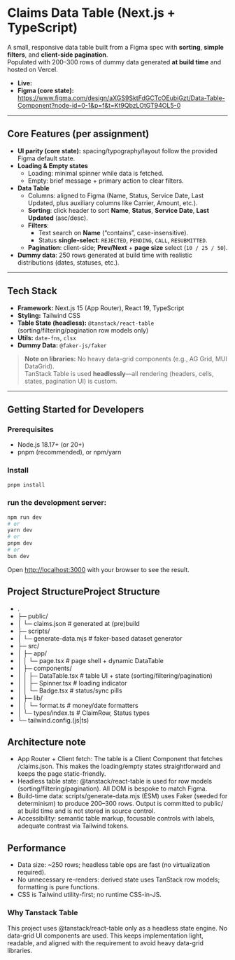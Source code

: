 # Claims Data Table (Next.js + TypeScript)

A small, responsive data table built from a Figma spec with **sorting**, **simple filters**, and **client-side pagination**.  
Populated with 200–300 rows of dummy data generated **at build time** and hosted on Vercel.

- **Live:** 
- **Figma (core state):** <https://www.figma.com/design/aXGS9SktFdGCTcOEubiGzt/Data-Table-Component?node-id=0-1&p=f&t=Kt9QbzLOtGT94OL5-0>

---

## Core Features (per assignment)

- **UI parity (core state):** spacing/typography/layout follow the provided Figma default state.
- **Loading & Empty states**
    - Loading: minimal spinner while data is fetched.
    - Empty: brief message + primary action to clear filters.
- **Data Table**
    - Columns: aligned to Figma (Name, Status, Service Date, Last Updated, plus auxiliary columns like Carrier, Amount, etc.).
    - **Sorting**: click header to sort **Name**, **Status**, **Service Date**, **Last Updated** (asc/desc).
    - **Filters**:
        - Text search on **Name** (“contains”, case-insensitive).
        - Status **single-select**: `REJECTED`, `PENDING`, `CALL`, `RESUBMITTED`.
    - **Pagination**: client-side; **Prev/Next** + **page size** select (`10 / 25 / 50`).
- **Dummy data**: 250 rows generated at build time with realistic distributions (dates, statuses, etc.).

---

## Tech Stack

- **Framework:** Next.js 15 (App Router), React 19, TypeScript
- **Styling:** Tailwind CSS
- **Table State (headless):** `@tanstack/react-table` (sorting/filtering/pagination row models only)
- **Utils:** `date-fns`, `clsx`
- **Dummy Data:** `@faker-js/faker`

> **Note on libraries:** No heavy data-grid components (e.g., AG Grid, MUI DataGrid).  
> TanStack Table is used **headlessly**—all rendering (headers, cells, states, pagination UI) is custom.

---

## Getting Started for Developers

### Prerequisites
- Node.js 18.17+ (or 20+)
- pnpm (recommended), or npm/yarn

### Install
```bash
pnpm install
```

### run the development server:

```bash
npm run dev
# or
yarn dev
# or
pnpm dev
# or
bun dev
```

Open [http://localhost:3000](http://localhost:3000) with your browser to see the result.

## Project StructureProject Structure

* .
* ├─ public/
* │  └─ claims.json                 # generated at (pre)build
* ├─ scripts/
* │  └─ generate-data.mjs           # faker-based dataset generator
* ├─ src/
* │  ├─ app/
* │  │  └─ page.tsx                 # page shell + dynamic DataTable
* │  ├─ components/
* │  │  ├─ DataTable.tsx            # table UI + state (sorting/filtering/pagination)
* │  │  ├─ Spinner.tsx              # loading indicator
* │  │  └─ Badge.tsx                # status/sync pills
* │  ├─ lib/
* │  │  └─ format.ts                # money/date formatters
* │  └─ types/index.ts                    # ClaimRow, Status types
* └─ tailwind.config.(js|ts)

## Architecture note

- App Router + Client fetch: The table is a Client Component that fetches /claims.json. This makes the loading/empty states straightforward and keeps the page static-friendly.
- Headless table state: @tanstack/react-table is used for row models (sorting/filtering/pagination). All DOM is bespoke to match Figma.
- Build-time data: scripts/generate-data.mjs (ESM) uses Faker (seeded for determinism) to produce 200–300 rows. Output is committed to public/ at build time and is not stored in source control.
- Accessibility: semantic table markup, focusable controls with labels, adequate contrast via Tailwind tokens.

## Performance
- Data size: ~250 rows; headless table ops are fast (no virtualization required).
- No unnecessary re-renders: derived state uses TanStack row models; formatting is pure functions.
- CSS is Tailwind utility-first; no runtime CSS-in-JS.

### Why Tanstack Table
This project uses @tanstack/react-table only as a headless state engine.
No data-grid UI components are used. This keeps implementation light, readable, and aligned with the requirement to avoid heavy data-grid libraries.